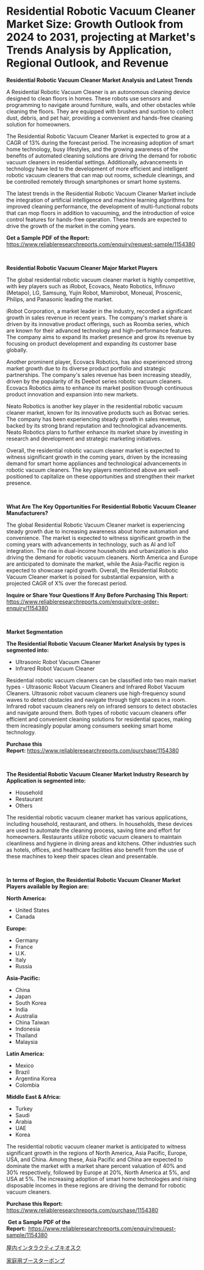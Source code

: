 <p><h1>Residential Robotic Vacuum Cleaner Market Size: Growth Outlook from 2024 to 2031, projecting at Market's Trends Analysis by Application, Regional Outlook, and Revenue</h1></p><p><strong>Residential Robotic Vacuum Cleaner Market Analysis and Latest Trends</strong></p>
<p><p>A Residential Robotic Vacuum Cleaner is an autonomous cleaning device designed to clean floors in homes. These robots use sensors and programming to navigate around furniture, walls, and other obstacles while cleaning the floors. They are equipped with brushes and suction to collect dust, debris, and pet hair, providing a convenient and hands-free cleaning solution for homeowners.</p><p>The Residential Robotic Vacuum Cleaner Market is expected to grow at a CAGR of 13% during the forecast period. The increasing adoption of smart home technology, busy lifestyles, and the growing awareness of the benefits of automated cleaning solutions are driving the demand for robotic vacuum cleaners in residential settings. Additionally, advancements in technology have led to the development of more efficient and intelligent robotic vacuum cleaners that can map out rooms, schedule cleanings, and be controlled remotely through smartphones or smart home systems.</p><p>The latest trends in the Residential Robotic Vacuum Cleaner Market include the integration of artificial intelligence and machine learning algorithms for improved cleaning performance, the development of multi-functional robots that can mop floors in addition to vacuuming, and the introduction of voice control features for hands-free operation. These trends are expected to drive the growth of the market in the coming years.</p></p>
<p><strong>Get a Sample PDF of the Report:&nbsp;</strong> <a href="https://www.reliableresearchreports.com/enquiry/request-sample/1154380">https://www.reliableresearchreports.com/enquiry/request-sample/1154380</a></p>
<p>&nbsp;</p>
<p><strong>Residential Robotic Vacuum Cleaner Major Market Players</strong></p>
<p><p>The global residential robotic vacuum cleaner market is highly competitive, with key players such as iRobot, Ecovacs, Neato Robotics, Infinuvo (Metapo), LG, Samsung, Yujin Robot, Mamirobot, Moneual, Proscenic, Philips, and Panasonic leading the market. </p><p>iRobot Corporation, a market leader in the industry, recorded a significant growth in sales revenue in recent years. The company's market share is driven by its innovative product offerings, such as Roomba series, which are known for their advanced technology and high-performance features. The company aims to expand its market presence and grow its revenue by focusing on product development and expanding its customer base globally.</p><p>Another prominent player, Ecovacs Robotics, has also experienced strong market growth due to its diverse product portfolio and strategic partnerships. The company's sales revenue has been increasing steadily, driven by the popularity of its Deebot series robotic vacuum cleaners. Ecovacs Robotics aims to enhance its market position through continuous product innovation and expansion into new markets.</p><p>Neato Robotics is another key player in the residential robotic vacuum cleaner market, known for its innovative products such as Botvac series. The company has been experiencing steady growth in sales revenue, backed by its strong brand reputation and technological advancements. Neato Robotics plans to further enhance its market share by investing in research and development and strategic marketing initiatives.</p><p>Overall, the residential robotic vacuum cleaner market is expected to witness significant growth in the coming years, driven by the increasing demand for smart home appliances and technological advancements in robotic vacuum cleaners. The key players mentioned above are well-positioned to capitalize on these opportunities and strengthen their market presence.</p></p>
<p>&nbsp;</p>
<p><strong>What Are The Key Opportunities For Residential Robotic Vacuum Cleaner Manufacturers?</strong></p>
<p><p>The global Residential Robotic Vacuum Cleaner market is experiencing steady growth due to increasing awareness about home automation and convenience. The market is expected to witness significant growth in the coming years with advancements in technology, such as AI and IoT integration. The rise in dual-income households and urbanization is also driving the demand for robotic vacuum cleaners. North America and Europe are anticipated to dominate the market, while the Asia-Pacific region is expected to showcase rapid growth. Overall, the Residential Robotic Vacuum Cleaner market is poised for substantial expansion, with a projected CAGR of X% over the forecast period.</p></p>
<p><strong>Inquire or Share Your Questions If Any Before Purchasing This Report:</strong> <a href="https://www.reliableresearchreports.com/enquiry/pre-order-enquiry/1154380">https://www.reliableresearchreports.com/enquiry/pre-order-enquiry/1154380</a></p>
<p>&nbsp;</p>
<p><strong>Market Segmentation</strong></p>
<p><strong>The Residential Robotic Vacuum Cleaner Market Analysis by types is segmented into:</strong></p>
<p><ul><li>Ultrasonic Robot Vacuum Cleaner</li><li>Infrared Robot Vacuum Cleaner</li></ul></p>
<p><p>Residential robotic vacuum cleaners can be classified into two main market types - Ultrasonic Robot Vacuum Cleaners and Infrared Robot Vacuum Cleaners. Ultrasonic robot vacuum cleaners use high-frequency sound waves to detect obstacles and navigate through tight spaces in a room. Infrared robot vacuum cleaners rely on infrared sensors to detect obstacles and navigate around them. Both types of robotic vacuum cleaners offer efficient and convenient cleaning solutions for residential spaces, making them increasingly popular among consumers seeking smart home technology.</p></p>
<p><strong>Purchase this Report:&nbsp;</strong><a href="https://www.reliableresearchreports.com/purchase/1154380">https://www.reliableresearchreports.com/purchase/1154380</a></p>
<p>&nbsp;</p>
<p><strong>The Residential Robotic Vacuum Cleaner Market Industry Research by Application is segmented into:</strong></p>
<p><ul><li>Household</li><li>Restaurant</li><li>Others</li></ul></p>
<p><p>The residential robotic vacuum cleaner market has various applications, including household, restaurant, and others. In households, these devices are used to automate the cleaning process, saving time and effort for homeowners. Restaurants utilize robotic vacuum cleaners to maintain cleanliness and hygiene in dining areas and kitchens. Other industries such as hotels, offices, and healthcare facilities also benefit from the use of these machines to keep their spaces clean and presentable.</p></p>
<p>&nbsp;</p>
<p><strong>In terms of Region, the Residential Robotic Vacuum Cleaner Market Players available by Region are:</strong></p>
<p>
    <p> <strong> North America: </strong>
        <ul>
            <li>United States</li>
            <li>Canada</li>
        </ul>
        </p> 
    <p> <strong> Europe: </strong>
        <ul>
            <li>Germany</li>
            <li>France</li>
            <li>U.K.</li>
            <li>Italy</li>
            <li>Russia</li>
        </ul>
        </p> 
    <p> <strong> Asia-Pacific: </strong>
        <ul>
            <li>China</li>
            <li>Japan</li>
            <li>South Korea</li>
            <li>India</li>
            <li>Australia</li>
            <li>China Taiwan</li>
            <li>Indonesia</li>
            <li>Thailand</li>
            <li>Malaysia</li>
        </ul>
        </p> 
    <p> <strong> Latin America: </strong>
        <ul>
            <li>Mexico</li>
            <li>Brazil</li>
            <li>Argentina Korea</li>
            <li>Colombia</li>
        </ul>
        </p> 
    <p> <strong> Middle East & Africa: </strong>
        <ul>
            <li>Turkey</li>
            <li>Saudi</li>
            <li>Arabia</li>
            <li>UAE</li>
            <li>Korea</li>
        </ul>
    </p>
    </p>
<p><p>The residential robotic vacuum cleaner market is anticipated to witness significant growth in the regions of North America, Asia Pacific, Europe, USA, and China. Among these, Asia Pacific and China are expected to dominate the market with a market share percent valuation of 40% and 30% respectively, followed by Europe at 20%, North America at 5%, and USA at 5%. The increasing adoption of smart home technologies and rising disposable incomes in these regions are driving the demand for robotic vacuum cleaners.</p></p>
<p><strong>Purchase this Report: </strong><a href="https://www.reliableresearchreports.com/purchase/1154380">https://www.reliableresearchreports.com/purchase/1154380</a></p>
<p>&nbsp;<strong>Get a Sample PDF of the Report:&nbsp;&nbsp;</strong><a href="https://www.reliableresearchreports.com/enquiry/request-sample/1154380">https://www.reliableresearchreports.com/enquiry/request-sample/1154380</a></p>
<p><strong></strong></p>
<p><p><a href="https://github.com/RodHoppe07/Market-Research-Report-List-1/blob/main/76041905853.md">屋内インタラクティブキオスク</a></p><p><a href="https://github.com/laurenreichert/Market-Research-Report-List-1/blob/main/90587065852.md">家庭用ブースターポンプ</a></p></p>